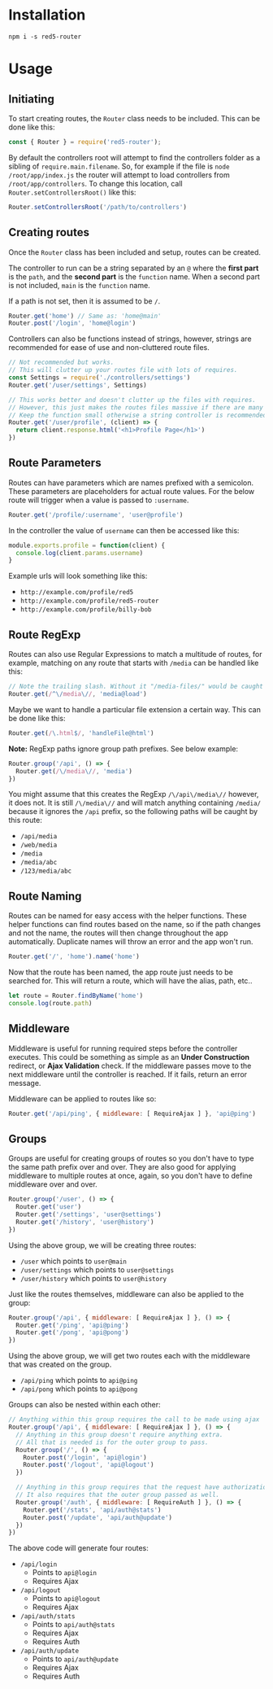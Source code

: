 # Installation

    npm i -s red5-router

# Usage

## Initiating

To start creating routes, the `Router` class needs to be included. This can be done like this:

```js
const { Router } = require('red5-router');
```

By default the controllers root will attempt to find the controllers folder as a sibling of `require.main.filename`. So, for example if the file is `node /root/app/index.js` the router will attempt to load controllers from `/root/app/controllers`. To change this location, call `Router.setControllersRoot()` like this:

```js
Router.setControllersRoot('/path/to/controllers')
```

## Creating routes

Once the `Router` class has been included and setup, routes can be created.

The controller to run can be a string separated by an `@` where the **first part** is the `path`, and the **second part** is the `function` name. When a second part is not included, `main` is the `function` name.

If a path is not set, then it is assumed to be `/`.

```js
Router.get('home') // Same as: 'home@main'
Router.post('/login', 'home@login')
```

Controllers can also be functions instead of strings, however, strings are recommended for ease of use and non-cluttered route files.

```js
// Not recommended but works.
// This will clutter up your routes file with lots of requires.
const Settings = require('./controllers/settings')
Router.get('/user/settings', Settings)

// This works better and doesn't clutter up the files with requires.
// However, this just makes the routes files massive if there are many lines.
// Keep the function small otherwise a string controller is recommended.
Router.get('/user/profile', (client) => {
  return client.response.html('<h1>Profile Page</h1>')
})
```

## Route Parameters

Routes can have parameters which are names prefixed with a semicolon. These parameters are placeholders for actual route values. For the below route will trigger when a value is passed to `:username`.

```js
Router.get('/profile/:username', 'user@profile')
```

In the controller the value of `username` can then be accessed like this:

```js
module.exports.profile = function(client) {
  console.log(client.params.username)
}
```

Example urls will look something like this:

* `http://example.com/profile/red5`
* `http://example.com/profile/red5-router`
* `http://example.com/profile/billy-bob`

## Route RegExp

Routes can also use Regular Expressions to match a multitude of routes, for example, matching on any route that starts with `/media` can be handled like this:

```js
// Note the trailing slash. Without it "/media-files/" would be caught and we might not want it to be.
Router.get(/^\/media\//, 'media@load')
```

Maybe we want to handle a particular file extension a certain way. This can be done like this:

```js
Router.get(/\.html$/, 'handleFile@html')
```

**Note:** RegExp paths ignore group path prefixes. See below example:

```js
Router.group('/api', () => {
  Router.get(/\/media\//, 'media')
})
```

You might assume that this creates the RegExp `/\/api\/media\//` however, it does not. It is still `/\/media\//` and will match anything containing `/media/` because it ignores the `/api` prefix, so the following paths will be caught by this route:

* `/api/media`
* `/web/media`
* `/media`
* `/media/abc`
* `/123/media/abc`

## Route Naming

Routes can be named for easy access with the helper functions. These helper functions can find routes based on the name, so if the path changes and not the name, the routes will then change throughout the app automatically. Duplicate names will throw an error and the app won't run.

```js
Router.get('/', 'home').name('home')
```

Now that the route has been named, the app route just needs to be searched for. This will return a route, which will have the alias, path, etc..

```js
let route = Router.findByName('home')
console.log(route.path)
```

## Middleware

Middleware is useful for running required steps before the controller executes. This could be something as simple as an **Under Construction** redirect, or **Ajax Validation** check. If the middleware passes move to the next middleware until the controller is reached. If it fails, return an error message.

Middleware can be applied to routes like so:

```js
Router.get('/api/ping', { middleware: [ RequireAjax ] }, 'api@ping')
```

## Groups

Groups are useful for creating groups of routes so you don't have to type the same path prefix over and over. They are also good for applying middleware to multiple routes at once, again, so you don't have to define middleware over and over.

```js
Router.group('/user', () => {
  Router.get('user')
  Router.get('/settings', 'user@settings')
  Router.get('/history', 'user@history')
})
```

Using the above group, we will be creating three routes:

* `/user` which points to `user@main`
* `/user/settings` which points to `user@settings`
* `/user/history` which points to `user@history`

Just like the routes themselves, middleware can also be applied to the group:

```js
Router.group('/api', { middleware: [ RequireAjax ] }, () => {
  Router.get('/ping', 'api@ping')
  Router.get('/pong', 'api@pong')
})
```

Using the above group, we will get two routes each with the middleware that was created on the group.

* `/api/ping` which points to `api@ping`
* `/api/pong` which points to `api@pong`

Groups can also be nested within each other:

```js
// Anything within this group requires the call to be made using ajax
Router.group('/api', { middleware: [ RequireAjax ] }, () => {
  // Anything in this group doesn't require anything extra.
  // All that is needed is for the outer group to pass.
  Router.group('/', () => {
    Router.post('/login', 'api@login')
    Router.post('/logout', 'api@logout')
  })

  // Anything in this group requires that the request have authorization.
  // It also requires that the outer group passed as well.
  Router.group('/auth', { middleware: [ RequireAuth ] }, () => {
    Router.get('/stats', 'api/auth@stats')
    Router.post('/update', 'api/auth@update')
  })
})
```

The above code will generate four routes:

* `/api/login`
  * Points to `api@login`
  * Requires Ajax
* `/api/logout`
  * Points to `api@logout`
  * Requires Ajax
* `/api/auth/stats`
  * Points to `api/auth@stats`
  * Requires Ajax
  * Requires Auth
* `/api/auth/update`
  * Points to `api/auth@update`
  * Requires Ajax
  * Requires Auth